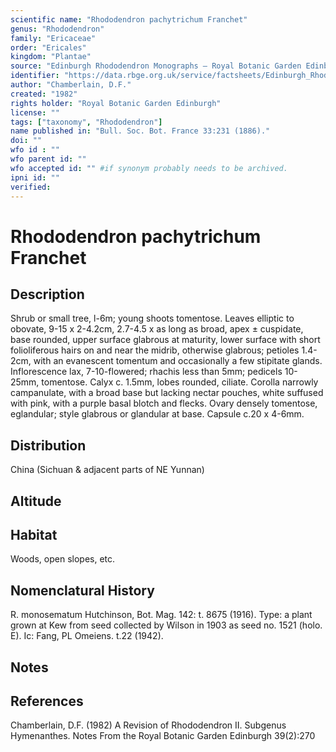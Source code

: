 ```yaml
---
scientific name: "Rhododendron pachytrichum Franchet"
genus: "Rhododendron"
family: "Ericaceae"
order: "Ericales"
kingdom: "Plantae"
source: "Edinburgh Rhododendron Monographs – Royal Botanic Garden Edinburgh"
identifier: "https://data.rbge.org.uk/service/factsheets/Edinburgh_Rhododendron_Monographs.xhtml"
author: "Chamberlain, D.F."
created: "1982"
rights holder: "Royal Botanic Garden Edinburgh"
license: ""
tags: ["taxonomy", "Rhododendron"]
name published in: "Bull. Soc. Bot. France 33:231 (1886)."
doi: ""
wfo id : ""
wfo parent id: ""
wfo accepted id: "" #if synonym probably needs to be archived.                      
ipni id: ""
verified:
---
```


                       

# Rhododendron pachytrichum Franchet

## Description
Shrub or small tree, l-6m; young shoots tomentose. Leaves elliptic to obovate, 9-15 x 2-4.2cm, 2.7-4.5 x as long as broad, apex ± cuspidate, base rounded, upper surface glabrous at maturity, lower surface with short folioliferous hairs on and near the midrib, otherwise glabrous; petioles 1.4-2cm, with an evanescent tomentum and occasionally a few stipitate glands. Inflorescence lax, 7-10-flowered; rhachis less than 5mm; pedicels 10-25mm, tomentose. Calyx c. 1.5mm, lobes rounded, ciliate. Corolla narrowly campanulate, with a broad base but lacking nectar pouches, white suffused with pink, with a purple basal blotch and flecks. Ovary densely tomentose, eglandular; style glabrous or glandular at base. Capsule c.20 x 4-6mm.

## Distribution
China (Sichuan & adjacent parts of NE Yunnan)

## Altitude


## Habitat
Woods, open slopes, etc.

## Nomenclatural History
R. monosematum Hutchinson, Bot. Mag. 142: t. 8675 (1916). Type: a plant grown at Kew from seed collected by Wilson in 1903 as seed no. 1521 (holo. E). Ic: Fang, PL Omeiens. t.22 (1942).
                       
## Notes


## References

Chamberlain, D.F. (1982) A Revision of Rhododendron II. Subgenus Hymenanthes. Notes From the Royal Botanic Garden Edinburgh 39(2):270
